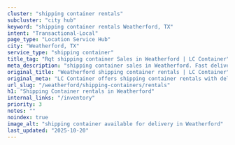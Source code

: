 ```yaml
---
cluster: "shipping container rentals"
subcluster: "city hub"
keyword: "shipping container rentals Weatherford, TX"
intent: "Transactional-Local"
page_type: "Location Service Hub"
city: "Weatherford, TX"
service_type: "shipping container"
title_tag: "Rqt shipping container Sales in Weatherford | LC Container"
meta_description: "shipping container sales in Weatherford. Fast delivery, competitive pricing. Serving shipping containers area. Quote ID: VP9. Call (214) 524-4168 for your free quote today."
original_title: "Weatherford shipping container rentals | LC Container"
original_meta: "LC Container offers shipping container rentals with delivery in Weatherford, TX. Local. Fast quotes. Since 2003."
url_slug: "/weatherford/shipping-containers/rentals"
h1: "Shipping Container rentals in Weatherford"
internal_links: "/inventory"
priority: 3
notes: ""
noindex: true
image_alt: "shipping container available for delivery in Weatherford"
last_updated: "2025-10-20"
---
```


<!-- TODO: Add unique city/inventory copy, images, and internal links here. -->
